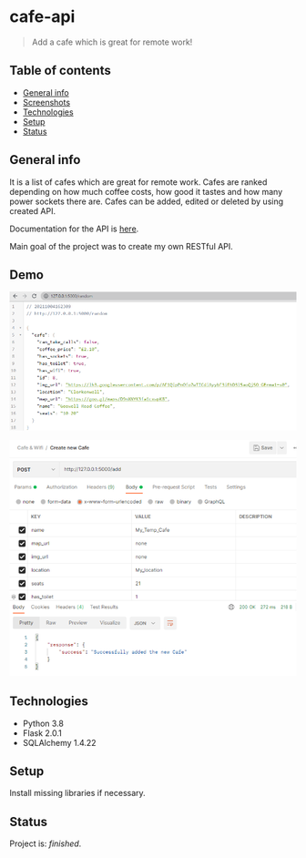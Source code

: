 # cafe-api
> Add a cafe which is great for remote work! 

## Table of contents
* [General info](#general-info)
* [Screenshots](#screenshots)
* [Technologies](#technologies)
* [Setup](#setup)
* [Status](#status)

## General info
It is a list of cafes which are great for remote work. Cafes are ranked depending on how much coffee costs, how good it tastes and how many power sockets there are.
Cafes can be added, edited or deleted by using created API.

Documentation for the API is <a href="https://documenter.getpostman.com/view/17258206/TzzHkYAv">here</a>.

Main goal of the project was to create my own RESTful API.

## Demo
![Code sample](./Screenshots/data_1.png)

![Code sample](./Screenshots/data_2.png)

## Technologies
* Python 3.8
* Flask 2.0.1
* SQLAlchemy 1.4.22

## Setup
Install missing libraries if necessary.

## Status
Project is: _finished_.
